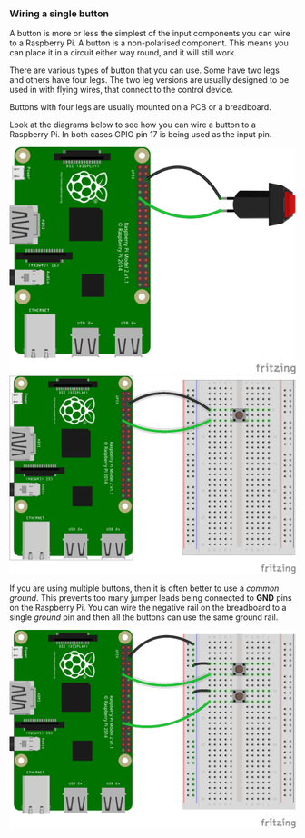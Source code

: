 ### Wiring a single button

A button is more or less the simplest of the input components you can wire to a Raspberry Pi.
A button is a non-polarised component. This means you can place it in a circuit either way round, and it will still work.

There are various types of button that you can use. Some have two legs and others have four legs. The two leg versions are usually designed to be used in with flying wires, that connect to the control device.

Buttons with four legs are usually mounted on a PCB or a breadboard.

Look at the diagrams below to see how you can wire a button to a Raspberry Pi. In both cases GPIO pin 17 is being used as the input pin.

![2-pin-btn](images/2-pin-btn.png)
![4-pin-btn](images/4-pin-btn.png)

If you are using multiple buttons, then it is often better to use a *common ground*. This prevents too many jumper leads being connected to **GND** pins on the Raspberry Pi. You can wire the negative rail on the breadboard to a single *ground* pin and then all the buttons can use the same ground rail.

![2x4-pin-btn](images/2x4-pin-btn.png)
